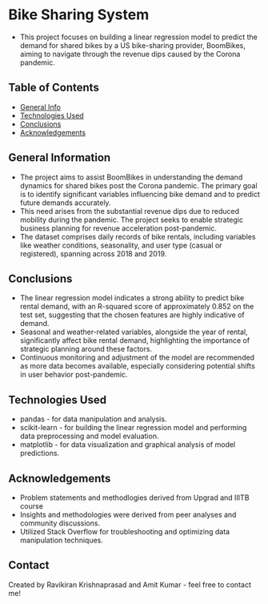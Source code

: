 # Bike Sharing System
- This project focuses on building a linear regression model to predict the demand for shared bikes by a US bike-sharing provider, BoomBikes, aiming to navigate through the revenue dips caused by the Corona pandemic.

## Table of Contents
* [General Info](#general-information)
* [Technologies Used](#technologies-used)
* [Conclusions](#conclusions)
* [Acknowledgements](#acknowledgements)

## General Information
- The project aims to assist BoomBikes in understanding the demand dynamics for shared bikes post the Corona pandemic. The primary goal is to identify significant variables influencing bike demand and to predict future demands accurately.
- This need arises from the substantial revenue dips due to reduced mobility during the pandemic. The project seeks to enable strategic business planning for revenue acceleration post-pandemic.
- The dataset comprises daily records of bike rentals, including variables like weather conditions, seasonality, and user type (casual or registered), spanning across 2018 and 2019.

## Conclusions
- The linear regression model indicates a strong ability to predict bike rental demand, with an R-squared score of approximately 0.852 on the test set, suggesting that the chosen features are highly indicative of demand.
- Seasonal and weather-related variables, alongside the year of rental, significantly affect bike rental demand, highlighting the importance of strategic planning around these factors.
- Continuous monitoring and adjustment of the model are recommended as more data becomes available, especially considering potential shifts in user behavior post-pandemic.

## Technologies Used
- pandas - for data manipulation and analysis.
- scikit-learn - for building the linear regression model and performing data preprocessing and model evaluation.
- matplotlib - for data visualization and graphical analysis of model predictions.

## Acknowledgements
- Problem statements and methodlogies derived from Upgrad and IIITB course
- Insights and methodologies were derived from peer analyses and community discussions.
- Utilized Stack Overflow for troubleshooting and optimizing data manipulation techniques.

## Contact
Created by Ravikiran Krishnaprasad and Amit Kumar - feel free to contact me!


